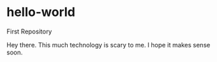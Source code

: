 # hello-world
First Repository 

Hey there.
This much technology is scary to me. I hope it makes sense soon.
